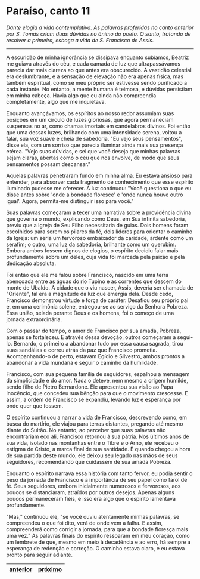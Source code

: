 # Paraíso, canto 11

_Dante elogia a vida contemplativa. As palavras proferidas no canto anterior por S. Tomás criam duas dúvidas no ânimo do poeta. O santo, tratando de resolver a primeira, esboça a vida de S. Francisco de Assis._

---

A escuridão de minha ignorância se dissipava enquanto subíamos, Beatriz me guiava através do céu, e cada camada de luz que ultrapassávamos parecia dar mais clareza ao que antes era obscurecido. A vastidão celestial era deslumbrante, e a sensação de elevação não era apenas física, mas também espiritual, como se meu próprio ser estivesse sendo purificado a cada instante. No entanto, a mente humana é teimosa, e dúvidas persistiam em minha cabeça. Havia algo que eu ainda não compreendia completamente, algo que me inquietava. 

Enquanto avançávamos, os espíritos ao nosso redor assumiam suas posições em um círculo de luzes gloriosas, que agora permaneciam suspensas no ar, como chamas imortais em candelabros divinos. Foi então que uma dessas luzes, brilhando com uma intensidade serena, voltou a falar, sua voz suave e cheia de sabedoria. "Eu vejo seus pensamentos", disse ela, com um sorriso que parecia iluminar ainda mais sua presença etérea. "Vejo suas dúvidas, e sei que você deseja que minhas palavras sejam claras, abertas como o céu que nos envolve, de modo que seus pensamentos possam descansar."

Aquelas palavras penetraram fundo em minha alma. Eu estava ansioso para entender, para absorver cada fragmento de conhecimento que esse espírito iluminado pudesse me oferecer. A luz continuou: "Você questiona o que eu disse antes sobre 'onde a bondade floresce' e 'onde nunca houve outro igual'. Agora, permita-me distinguir isso para você."

Suas palavras começaram a tecer uma narrativa sobre a providência divina que governa o mundo, explicando como Deus, em Sua infinita sabedoria, previu que a Igreja de Seu Filho necessitaria de guias. Dois homens foram escolhidos para serem os pilares da fé, dois líderes para orientar o caminho da Igreja: um seria um fervoroso embaixador da caridade, ardente como um serafim; o outro, uma luz da sabedoria, brilhante como um querubim. Embora ambos fossem dignos de elogios, o espírito decidiu falar mais profundamente sobre um deles, cuja vida foi marcada pela paixão e pela dedicação absoluta.

Foi então que ele me falou sobre Francisco, nascido em uma terra abençoada entre as águas do rio Tupino e as correntes que descem do monte de Ubaldo. A cidade que o viu nascer, Assis, deveria ser chamada de "Oriente", tal era a magnitude da luz que emergia dela. Desde cedo, Francisco demonstrou virtude e força de caráter. Desafiou seu próprio pai e, em uma cerimônia solene, entregou-se ao serviço da Senhora Pobreza. Essa união, selada perante Deus e os homens, foi o começo de uma jornada extraordinária.

Com o passar do tempo, o amor de Francisco por sua amada, Pobreza, apenas se fortaleceu. E através dessa devoção, outros começaram a segui-lo. Bernardo, o primeiro a abandonar tudo por essa causa sagrada, tirou suas sandálias e correu atrás da paz que Francisco prometia. Acompanhando-o de perto, estavam Egídio e Silvestro, ambos prontos a abandonar a vida mundana e seguir o caminho da humildade.

Francisco, com sua pequena família de seguidores, espalhou a mensagem da simplicidade e do amor. Nada o deteve, nem mesmo a origem humilde, sendo filho de Pietro Bernardone. Ele apresentou sua visão ao Papa Inocêncio, que concedeu sua bênção para que o movimento crescesse. E assim, a ordem de Francisco se expandiu, levando luz e esperança por onde quer que fossem.

O espírito continuou a narrar a vida de Francisco, descrevendo como, em busca do martírio, ele viajou para terras distantes, pregando até mesmo diante do Sultão. No entanto, ao perceber que suas palavras não encontrariam eco ali, Francisco retornou à sua pátria. Nos últimos anos de sua vida, isolado nas montanhas entre o Tibre e o Arno, ele recebeu o estigma de Cristo, a marca final de sua santidade. E quando chegou a hora de sua partida deste mundo, ele deixou seu legado nas mãos de seus seguidores, recomendando que cuidassem de sua amada Pobreza.

Enquanto o espírito narrava essa história com tanto fervor, eu podia sentir o peso da jornada de Francisco e a importância de seu papel como farol de fé. Seus seguidores, embora inicialmente numerosos e fervorosos, aos poucos se distanciaram, atraídos por outros desejos. Apenas alguns poucos permaneceram fiéis, e isso era algo que o espírito lamentava profundamente.

"Mas," continuou ele, "se você ouviu atentamente minhas palavras, se compreendeu o que foi dito, verá de onde vem a falha. E assim, compreenderá como corrigir a jornada, para que a bondade floresça mais uma vez." As palavras finais do espírito ressoaram em meu coração, como um lembrete de que, mesmo em meio à decadência e ao erro, há sempre a esperança de redenção e correção. O caminho estava claro, e eu estava pronto para seguir adiante.

| [anterior](/c_paraiso/10/README.md) | [próximo](/c_paraiso/12/README.md) |
|----------|---------|